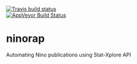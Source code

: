 [![Travis build status](https://travis-ci.org/DFoly/ninorap.svg?branch=master)](https://travis-ci.org/DFoly/ninorap)     
[![AppVeyor Build Status](https://ci.appveyor.com/api/project/status/DFoly/ninorap?branch=master&svg=true)](https://ci.appveyor.com/project/DFoly/ninorap)

# ninorap
Automating Nino publications using Stat-Xplore API
